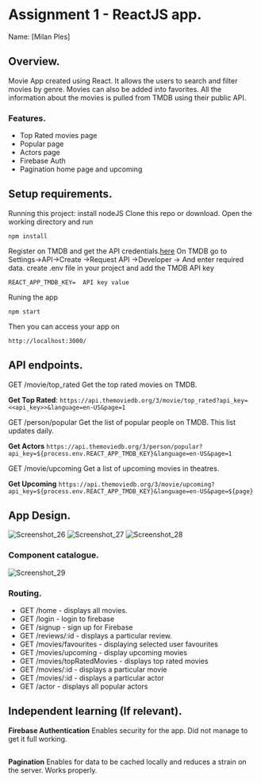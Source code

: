 # Assignment 1 - ReactJS app.

Name: [Milan Ples]

## Overview.

Movie App created using React. It allows the users to search and filter movies by genre.
Movies can also be added into favorites. All the information about the movies is
pulled from TMDB using their public API. 

### Features.
 
+ Top Rated movies page
+ Popular page
+ Actors page
+ Firebase Auth
+ Pagination home page and upcoming

## Setup requirements.
Running this project:
install nodeJS
Clone this repo or download.
Open the working directory and run
```
npm install
```
Register on TMDB and get the API credentials.[here](https://firebase.google.com/)
On TMDB go to Settings->API->Create ->Request API ->Developer -> And enter required data.
create .env file in your project and add the TMDB API key 
```
REACT_APP_TMDB_KEY=  API key value
```
Runing the app
```
npm start
```
Then you can access your app on 
```
http://localhost:3000/
```

## API endpoints.

GET
/movie/top_rated
Get the top rated movies on TMDB.

**Get Top Rated**: `https://api.themoviedb.org/3/movie/top_rated?api_key=<<api_key>>&language=en-US&page=1`

GET
/person/popular
Get the list of popular people on TMDB. This list updates daily.

**Get Actors** `https://api.themoviedb.org/3/person/popular?api_key=${process.env.REACT_APP_TMDB_KEY}&language=en-US&page=1`

GET
/movie/upcoming
Get a list of upcoming movies in theatres.

**Get Upcoming** `https://api.themoviedb.org/3/movie/upcoming?api_key=${process.env.REACT_APP_TMDB_KEY}&language=en-US&page=${page}`

## App Design.

![Screenshot_26](https://user-images.githubusercontent.com/36207533/145411474-0380542a-a6a0-4462-9419-02c778af518d.png)
![Screenshot_27](https://user-images.githubusercontent.com/36207533/145411483-7138a0c4-d8e0-4a19-a914-a086037625d4.png)
![Screenshot_28](https://user-images.githubusercontent.com/36207533/145411490-14f20722-ae9f-4906-970b-986803a02f39.png)

### Component catalogue.
![Screenshot_29](https://user-images.githubusercontent.com/36207533/145411750-b737f9d0-860b-42a3-98a4-b943b7efec89.png)


### Routing.

+ GET /home - displays all movies.
+ GET /login - login to firebase
+ GET /signup - sign up for Firebase 
+ GET /reviews/:id - displays a particular review.
+ GET /movies/favourites - displaying selected user favourites
+ GET /movies/upcoming - display upcoming movies
+ GET /movies/topRatedMovies - displays top rated movies
+ GET /movies/:id - displays a particular movie
+ GET /movies/:id - displays a particular actor
+ GET /actor - displays all popular actors 

## Independent learning (If relevant).

**Firebase Authentication** Enables security for the app. Did not manage to get it full working. 
##
**Pagination** Enables for data to be cached locally and reduces a strain on the server. Works properly.
